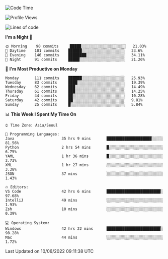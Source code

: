 <!--START_SECTION:waka-->
![Code Time](http://img.shields.io/badge/Code%20Time-671%20hrs%201%20min-blue)

![Profile Views](http://img.shields.io/badge/Profile%20Views-3-blue)

![Lines of code](https://img.shields.io/badge/From%20Hello%20World%20I%27ve%20Written-1%20Million%20lines%20of%20code-blue)

**I'm a Night 🦉** 

```text
🌞 Morning    90 commits     █████░░░░░░░░░░░░░░░░░░░░   21.03% 
🌆 Daytime    101 commits    ██████░░░░░░░░░░░░░░░░░░░   23.6% 
🌃 Evening    146 commits    ████████░░░░░░░░░░░░░░░░░   34.11% 
🌙 Night      91 commits     █████░░░░░░░░░░░░░░░░░░░░   21.26%

```
📅 **I'm Most Productive on Monday** 

```text
Monday       111 commits    ██████░░░░░░░░░░░░░░░░░░░   25.93% 
Tuesday      83 commits     ████░░░░░░░░░░░░░░░░░░░░░   19.39% 
Wednesday    62 commits     ███░░░░░░░░░░░░░░░░░░░░░░   14.49% 
Thursday     61 commits     ███░░░░░░░░░░░░░░░░░░░░░░   14.25% 
Friday       44 commits     ██░░░░░░░░░░░░░░░░░░░░░░░   10.28% 
Saturday     42 commits     ██░░░░░░░░░░░░░░░░░░░░░░░   9.81% 
Sunday       25 commits     █░░░░░░░░░░░░░░░░░░░░░░░░   5.84%

```


📊 **This Week I Spent My Time On** 

```text
⌚︎ Time Zone: Asia/Seoul

💬 Programming Languages: 
Java                     35 hrs 9 mins       ████████████████████░░░░░   81.56% 
Python                   2 hrs 54 mins       █░░░░░░░░░░░░░░░░░░░░░░░░   6.75% 
YAML                     1 hr 36 mins        █░░░░░░░░░░░░░░░░░░░░░░░░   3.73% 
XML                      1 hr 27 mins        ░░░░░░░░░░░░░░░░░░░░░░░░░   3.38% 
JSON                     37 mins             ░░░░░░░░░░░░░░░░░░░░░░░░░   1.43%

🔥 Editors: 
VS Code                  42 hrs 6 mins       ████████████████████████░   97.68% 
IntelliJ                 49 mins             ░░░░░░░░░░░░░░░░░░░░░░░░░   1.93% 
Zsh                      10 mins             ░░░░░░░░░░░░░░░░░░░░░░░░░   0.39%

💻 Operating System: 
Windows                  42 hrs 22 mins      ████████████████████████░   98.28% 
Mac                      44 mins             ░░░░░░░░░░░░░░░░░░░░░░░░░   1.72%

```


 Last Updated on 10/06/2022 09:11:38 UTC
<!--END_SECTION:waka-->
